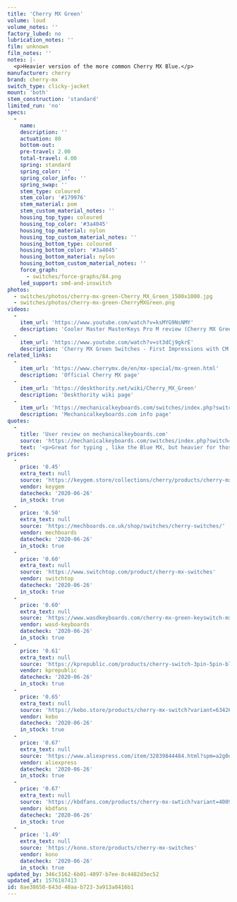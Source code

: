 ```yaml
---
title: 'Cherry MX Green'
volume: loud
volume_notes: ''
factory_lubed: no
lubrication_notes: ''
film: unknown
film_notes: ''
notes: |-
  <p>Heavier version of the more common Cherry MX Blue.</p>
manufacturer: cherry
brand: cherry-mx
switch_type: clicky-jacket
mount: 'both'
stem_construction: 'standard'
limited_run: 'no'
specs:
  -
    name:
    description: ''
    actuation: 80
    bottom-out:
    pre-travel: 2.00
    total-travel: 4.00
    spring: standard
    spring_color: ''
    spring_color_info: ''
    spring_swap: ''
    stem_type: coloured
    stem_color: '#179976'
    stem_material: pom
    stem_custom_material_notes: ''
    housing_top_type: coloured
    housing_top_color: '#3a4045'
    housing_top_material: nylon
    housing_top_custom_material_notes: ''
    housing_bottom_type: coloured
    housing_bottom_color: '#3a4045'
    housing_bottom_material: nylon
    housing_bottom_custom_material_notes: ''
    force_graph:
      - switches/force-graphs/84.png
    led_support: smd-and-inswitch
photos:
  - switches/photos/cherry-mx-green-Cherry_MX_Green_1500x1000.jpg
  - switches/photos/cherry-mx-green-CherryMXGreen.png
videos:
  -
    item_url: 'https://www.youtube.com/watch?v=ksMYG9NsNMY'
    description: 'Cooler Master MasterKeys Pro M review (Cherry MX Green) by Chyrosran22'
  -
    item_url: 'https://www.youtube.com/watch?v=st3dCj9gkrE'
    description: 'Cherry MX Green Switches - First Impressions with CM Storm QuickFire TK Keyboard by Linus Tech Tips'
related_links:
  -
    item_url: 'https://www.cherrymx.de/en/mx-special/mx-green.html'
    description: 'Official Cherry MX page'
  -
    item_url: 'https://deskthority.net/wiki/Cherry_MX_Green'
    description: 'Deskthority wiki page'
  -
    item_url: 'https://mechanicalkeyboards.com/switches/index.php?switch=Cherry-MX-Green#:~:text=The%20Cherry%20MX%20Green%20is,in%20a%20Blue%20MX%20keyboard.'
    description: 'Mechanicalkeyboards.com info page'
quotes:
  -
    title: 'User review on mechanicalkeyboards.com'
    source: 'https://mechanicalkeyboards.com/switches/index.php?switch=Cherry-MX-Green&comments=3#switch-reviews'
    text: '<p>Great for typing , like the Blue MX, but heavier for those that don&#8217;t want too light of a switch.</p>'
prices:
  -
    price: '0.45'
    extra_text: null
    source: 'https://keygem.store/collections/cherry/products/cherry-mx-green-tactile-clicky'
    vendor: keygem
    datecheck: '2020-06-26'
    in_stock: true
  -
    price: '0.50'
    extra_text: null
    source: 'https://mechboards.co.uk/shop/switches/cherry-switches/'
    vendor: mechboards
    datecheck: '2020-06-26'
    in_stock: true
  -
    price: '0.60'
    extra_text: null
    source: 'https://www.switchtop.com/product/cherry-mx-switches'
    vendor: switchtop
    datecheck: '2020-06-26'
    in_stock: true
  -
    price: '0.60'
    extra_text: null
    source: 'https://www.wasdkeyboards.com/cherry-mx-green-keyswitch-mx1a-f1nn-tactile-click.html'
    vendor: wasd-keyboards
    datecheck: '2020-06-26'
    in_stock: true
  -
    price: '0.61'
    extra_text: null
    source: 'https://kprepublic.com/products/cherry-switch-3pin-5pin-blue-red-black-brown-linear-green-white-clear-for-custom-mechnical-keyboard-xd64-xd60-eepw84-gh60-tada?_pos=11&_sid=e26430cfb&_ss=r&variant=9465431621676'
    vendor: kprepublic
    datecheck: '2020-06-26'
    in_stock: true
  -
    price: '0.65'
    extra_text: null
    source: 'https://kebo.store/products/cherry-mx-switch?variant=6342663864362'
    vendor: kebo
    datecheck: '2020-06-26'
    in_stock: true
  -
    price: '0.67'
    extra_text: null
    source: 'https://www.aliexpress.com/item/32839844484.html?spm=a2g0o.productlist.0.0.10735849K35oBg&algo_pvid=42198f99-232d-4f80-b99e-ddb6b702d023&algo_expid=42198f99-232d-4f80-b99e-ddb6b702d023-1&btsid=0ab6d70515931775865338410e0b8d&ws_ab_test=searchweb0_0,searchweb201602_,searchweb201603_'
    vendor: aliexpress
    datecheck: '2020-06-26'
    in_stock: true
  -
    price: '0.67'
    extra_text: null
    source: 'https://kbdfans.com/products/cherry-mx-swtich?variant=40097249613'
    vendor: kbdfans
    datecheck: '2020-06-26'
    in_stock: true
  -
    price: '1.49'
    extra_text: null
    source: 'https://kono.store/products/cherry-mx-switches'
    vendor: kono
    datecheck: '2020-06-26'
    in_stock: true
updated_by: 346c3162-6b01-4097-b7ee-8c4482d3ec52
updated_at: 1576187413
id: 8ae38650-643d-40aa-b723-3a913a8416b1
---
```

